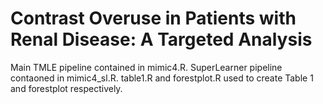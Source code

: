 # Contrast Overuse in Patients with Renal Disease: A Targeted Analysis

Main TMLE pipeline contained in mimic4.R. 
SuperLearner pipeline contaoned in mimic4_sl.R. 
table1.R and forestplot.R used to create Table 1 and forestplot respectively.
